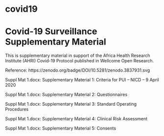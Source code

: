 # covid19
<h1>Covid-19 Surveillance Supplementary Material</h1>

<p>This is supplementary material in support of the Africa Health Research Institute (AHRI) Covid-19 Protocol published in Wellcome Open Research.</p>
<p>Reference: https://zenodo.org/badge/DOI/10.5281/zenodo.3837931.svg</p>

<p>Suppl Mat 1.docx: Supplementary Material 1: Criteria for PUI – NICD – 9 April 2020</p>
<p>Suppl Mat 1.docx: Supplementary Material 2: Questionnaires</p>
<p>Suppl Mat 1.docx: Supplementary Material 3: Standard Operating Procedures</p>
<p>Suppl Mat 1.docx: Supplementary Material 4: Clinical Risk Assessment</p>
<p>Suppl Mat 1.docx: Supplementary Material 5: Consents</p>
